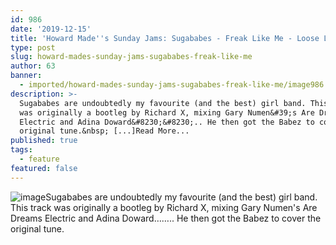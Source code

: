 ```yaml
---
id: 986
date: '2019-12-15'
title: 'Howard Made''s Sunday Jams: Sugababes - Freak Like Me - Loose Lips'
type: post
slug: howard-mades-sunday-jams-sugababes-freak-like-me
author: 63
banner:
  - imported/howard-mades-sunday-jams-sugababes-freak-like-me/image986.jpeg
description: >-
  Sugababes are undoubtedly my favourite (and the best) girl band. This track
  was originally a bootleg by Richard X, mixing Gary Numen&#39;s Are Dreams
  Electric and Adina Doward&#8230;&#8230;.. He then got the Babez to cover the
  original tune.&nbsp; [...]Read More...
published: true
tags:
  - feature
featured: false
---
```

![image](../imported/howard-mades-sunday-jams-sugababes-freak-like-me/image986.jpeg)Sugababes are undoubtedly my favourite (and the best) girl band. This track was originally a bootleg by Richard X, mixing Gary Numen's Are Dreams Electric and Adina Doward…….. He then got the Babez to cover the original tune.